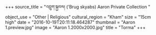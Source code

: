 +++
source_title = "འབྲུག་སྐྱབས། ('Brug skyabs) Aaron Private Collection "
object_use = "Other | Religious"
cultural_region = "Kham"
size = "15cm high"
date = "2016-10-19T20:11:18.464287"
thumbnail = "Aaron 1.preview.jpg"
image = "Aaron 1.2000x2000.jpg"
title = "Torma"
+++

